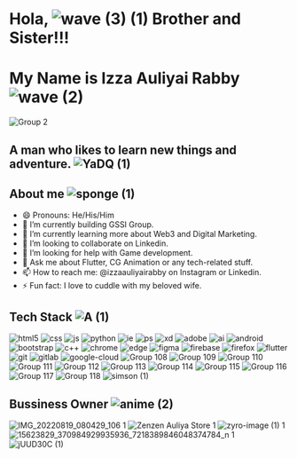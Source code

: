 # Hola, ![wave (3) (1)](https://user-images.githubusercontent.com/103131773/187973296-7c610234-fa8d-4e94-b331-043c92220907.gif) Brother and Sister!!! 

# My Name is Izza Auliyai Rabby ![wave (2)](https://user-images.githubusercontent.com/103131773/187973327-b52faccd-41c2-4a2b-ac58-5756aa19f135.gif) 
![Group 2](https://user-images.githubusercontent.com/103131773/187741141-68ff1190-f434-4e4f-ad6b-98be72fe8e8a.png)
## A man who likes to learn new things and adventure. ![YaDQ (1)](https://user-images.githubusercontent.com/103131773/187975418-51e32d91-a030-410a-bc1b-a25fe18c84ed.gif)


## About me ![sponge (1)](https://user-images.githubusercontent.com/103131773/187973757-7f1cebc9-e682-440d-a614-72c803e5bb3f.gif) 
- 😄 Pronouns: He/His/Him
- 🔭 I’m currently building GSSI Group.
- 🌱 I’m currently learning more about Web3 and Digital Marketing.
- 👯 I’m looking to collaborate on Linkedin.
- 🤔 I’m looking for help with Game development. 
- 💬 Ask me about Flutter, CG Animation or any tech-related stuff.
- 📫 How to reach me: @izzaauliyairabby on Instagram or Linkedin.
- ⚡ Fun fact: I love to cuddle with my beloved wife.

## Tech Stack ![A (1)](https://user-images.githubusercontent.com/103131773/187974065-fe17b4c6-90a1-4c51-8470-32d040e25e96.gif) 


![html5](https://user-images.githubusercontent.com/103131773/187870622-4f756450-69c5-41ad-b721-e84a7e6be2ba.png)
![css](https://user-images.githubusercontent.com/103131773/187870652-da1e5238-1e2c-411d-822c-35b805a65515.png)
![js](https://user-images.githubusercontent.com/103131773/187870665-62b8d328-c453-4acc-9a53-715cd250362a.png)
![python](https://user-images.githubusercontent.com/103131773/187744844-79e4d7a9-49ea-4fa9-83e9-145b4702c855.png)
![ie](https://user-images.githubusercontent.com/103131773/187738478-9bb62060-918a-4922-ab58-b1c40c2b28d2.png)
![ps](https://user-images.githubusercontent.com/103131773/187738482-24ea4b57-3182-4b50-81cf-466c48197d3d.png)
![xd](https://user-images.githubusercontent.com/103131773/187738486-8716c6b7-acc4-460b-aa96-c149996fdabc.png)
![adobe](https://user-images.githubusercontent.com/103131773/187738489-0e74092d-cdd1-483f-8057-d4039da3b3d8.png)
![ai](https://user-images.githubusercontent.com/103131773/187738492-11d83b6b-0adb-4e94-83f3-22575546902f.png)
![android](https://user-images.githubusercontent.com/103131773/187738495-73621c4e-285c-4545-95b9-7e8ba7d00654.png)
![bootstrap](https://user-images.githubusercontent.com/103131773/187738497-38e31c68-7cc6-4d09-8f38-4103b0ccc4e9.png)
![c++](https://user-images.githubusercontent.com/103131773/187738500-b25b7d28-9577-4257-9032-cba25c53b948.png)
![chrome](https://user-images.githubusercontent.com/103131773/187738503-4a42b64d-9487-4cb0-ad2a-c024e09a0a82.png)
![edge](https://user-images.githubusercontent.com/103131773/187738507-a07aa3ac-d681-48cf-9791-51c2fbb57559.png)
![figma](https://user-images.githubusercontent.com/103131773/187738510-3d93f6d3-a1c5-4ada-a4e8-967821b9e4cc.png)
![firebase](https://user-images.githubusercontent.com/103131773/187738514-d2986640-80c5-475a-a2c7-883d3b273d82.png)
![firefox](https://user-images.githubusercontent.com/103131773/187738516-b1a52e9f-bd90-4a70-bfb3-c16d168955df.png) 
![flutter](https://user-images.githubusercontent.com/103131773/187738518-2966f269-de09-4655-b314-88435c4a918b.png)
![git](https://user-images.githubusercontent.com/103131773/187738520-c1c4a99b-dd53-41cd-b0d2-7ecd6c40b64a.png)
![gitlab](https://user-images.githubusercontent.com/103131773/187738523-ae3b8d75-8a9d-4b40-9e0e-2bf405315e60.png)
![google-cloud](https://user-images.githubusercontent.com/103131773/187738525-e91ab64a-523d-447f-9cf5-61d704dc7e53.png)
![Group 108](https://user-images.githubusercontent.com/103131773/187738530-24f36440-ded6-48cd-9aea-04fb0584d988.png)
![Group 109](https://user-images.githubusercontent.com/103131773/187738534-45124a61-3db0-41bf-81e9-90f4c10eb695.png)
![Group 110](https://user-images.githubusercontent.com/103131773/187738537-39cffa9f-d0fa-447f-ba40-b41ed199ee6d.png)
![Group 111](https://user-images.githubusercontent.com/103131773/187738538-3f2d7ac0-4acd-4976-af50-5b662e1931c5.png)
![Group 112](https://user-images.githubusercontent.com/103131773/187738542-140398f4-03e9-40b8-99c3-481bd665bf5a.png)
![Group 113](https://user-images.githubusercontent.com/103131773/187738544-2d9d3822-56da-479c-a910-acec0889678c.png)
![Group 114](https://user-images.githubusercontent.com/103131773/187738551-0ad1e2e2-0bfb-43d0-b801-efc455165548.png)
![Group 115](https://user-images.githubusercontent.com/103131773/187738554-f9322d1b-6050-4185-a1aa-a5147488d412.png)
![Group 116](https://user-images.githubusercontent.com/103131773/187738558-673981d1-3f35-4029-af49-2809d70bdbb5.png)
![Group 117](https://user-images.githubusercontent.com/103131773/187738562-dac3f938-7cc4-4f56-9d3b-1ce21744ad24.png)
![Group 118](https://user-images.githubusercontent.com/103131773/187738564-97903b93-7954-440d-9fe2-cc423523c5c8.png)
![simson (1)](https://user-images.githubusercontent.com/103131773/187975730-668cd436-af62-4a0c-a489-a1ae382efaea.gif)

## Bussiness Owner ![anime (2)](https://user-images.githubusercontent.com/103131773/187974784-4e58dd86-ffaf-4c25-a32b-10ec1d89e6a8.gif) 


![IMG_20220819_080429_106 1](https://user-images.githubusercontent.com/103131773/187739754-efc044f0-0e88-4997-a3bf-5055b0f3cc4a.png)
![Zenzen Auliya Store 1](https://user-images.githubusercontent.com/103131773/187739757-5f89e762-fc20-479b-add1-a7e18e8a84e0.png)
![zyro-image (1) 1](https://user-images.githubusercontent.com/103131773/187739758-bdeb6902-8fb7-4781-8ed1-599ff4d768aa.png) 
![15623829_370984929935936_7218389846048374784_n 1](https://user-images.githubusercontent.com/103131773/187739761-f8da11d6-5287-46b3-8bbd-421bd0d96db0.png)
![jUUD30C (1)](https://user-images.githubusercontent.com/103131773/187975565-fedc1e32-7525-4f19-a3f0-aca665bd6efc.gif)
   
